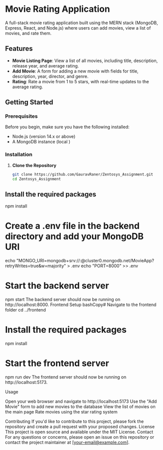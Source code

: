 # Movie Rating Application

A full-stack movie rating application built using the MERN stack (MongoDB, Express, React, and Node.js) where users can add movies, view a list of movies, and rate them.

## Features

- **Movie Listing Page**: View a list of all movies, including title, description, release year, and average rating.
- **Add Movie**: A form for adding a new movie with fields for title, description, year, director, and genre.
- **Rating**: Rate a movie from 1 to 5 stars, with real-time updates to the average rating.

## Getting Started

### Prerequisites

Before you begin, make sure you have the following installed:

- Node.js (version 14.x or above)
- A MongoDB instance (local )

### Installation

1. **Clone the Repository**
   ```bash
   git clone https://github.com/GauravRaner/Zentosys_Assignment.git
   cd Zentosys_Assignment


## Install the required packages
npm install

# Create a .env file in the backend directory and add your MongoDB URI
echo "MONGO_URI=mongodb+srv://<username>:<password>@cluster0.mongodb.net/MovieApp?retryWrites=true&w=majority" > .env
echo "PORT=8000" >> .env

# Start the backend server
npm start
The backend server should now be running on http://localhost:8000.
Frontend Setup
bashCopy# Navigate to the frontend folder
cd ../frontend

# Install the required packages
npm install

# Start the frontend server
npm run dev
The frontend server should now be running on http://localhost:5173.

Usage

Open your web browser and navigate to http://localhost:5173
Use the "Add Movie" form to add new movies to the database
View the list of movies on the main page
Rate movies using the star rating system

Contributing
If you'd like to contribute to this project, please fork the repository and create a pull request with your proposed changes.
License
This project is open source and available under the MIT License.
Contact
For any questions or concerns, please open an issue on this repository or contact the project maintainer at [your-email@example.com].

